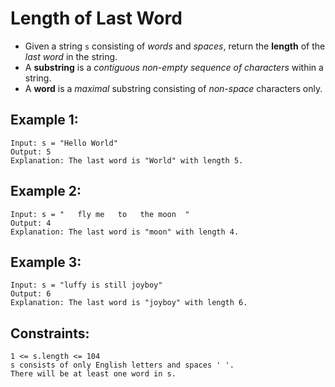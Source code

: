 # Length of Last Word

- Given a string `s` consisting of _words_ and _spaces_, return the **length** of the _last word_ in the string.
- A **substring** is a _contiguous non-empty sequence of characters_ within a string.
- A **word** is a _maximal_ substring consisting of _non-space_ characters only.

## Example 1:
```
Input: s = "Hello World"
Output: 5
Explanation: The last word is "World" with length 5.
```

## Example 2:
```
Input: s = "   fly me   to   the moon  "
Output: 4
Explanation: The last word is "moon" with length 4.
```

## Example 3:
```
Input: s = "luffy is still joyboy"
Output: 6
Explanation: The last word is "joyboy" with length 6.
```

## Constraints:
    1 <= s.length <= 104
    s consists of only English letters and spaces ' '.
    There will be at least one word in s.

